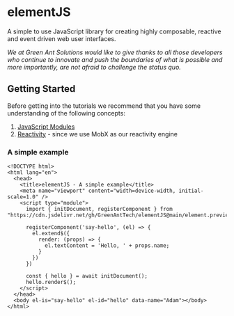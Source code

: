 # elementJS
A simple to use JavaScript library for creating highly composable, reactive and event driven web user interfaces.

*We at Green Ant Solutions would like to give thanks to all those developers who continue to innovate and push the boundaries
of what is possible and more importantly, are not afraid to challenge the status quo.*

## Getting Started
Before getting into the tutorials we recommend that you have some understanding of the following concepts:
1. [JavaScript Modules](https://developer.mozilla.org/en-US/docs/Web/JavaScript/Guide/Modules)
2. [Reactivity](https://mobx.js.org/reactions.html#reaction) - since we use MobX as our reactivity engine

### A simple example
```
<!DOCTYPE html>
<html lang="en">
  <head>
    <title>elementJS - A simple example</title>
    <meta name="viewport" content="width=device-width, initial-scale=1.0" />
    <script type="module">
      import { initDocument, registerComponent } from "https://cdn.jsdelivr.net/gh/GreenAntTech/elementJS@main/element.preview.0.0.1.min.js";

      registerComponent('say-hello', (el) => {
        el.extend$({
          render: (props) => {
            el.textContent = 'Hello, ' + props.name;
          }
        })
      })

      const { hello } = await initDocument();
      hello.render$();
    </script>
  </head>
  <body el-is="say-hello" el-id="hello" data-name="Adam"></body>
</html>
```
